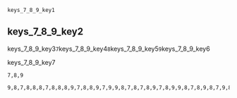 ```ngMeta
keys_7_8_9_key1
```
## keys_7_8_9_key2
keys_7_8_9_key3`7`keys_7_8_9_key4`8`keys_7_8_9_key5`9`keys_7_8_9_key6

keys_7_8_9_key7


```trytyping
7,8,9
```
```practicetyping
9,8,7,8,8,8,7,8,8,8,9,7,8,8,9,7,9,9,8,7,8,7,8,9,7,8,9,9,8,7,8,9,8,7,9,8,7,9,7,8,9,9
```
